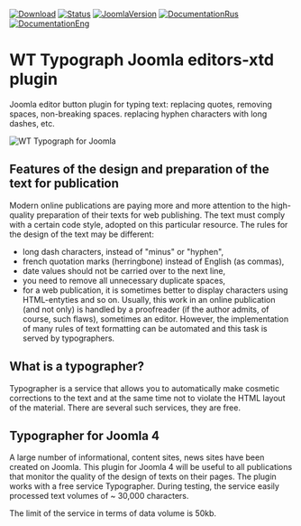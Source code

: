 [![Download](https://img.shields.io/github/release/sergeytolkachyov/WT-Typograph-joomla-editors-xtd-plugin.svg?label=download)](https://web-tolk.ru/en/get.html?element=wttypograph)
[![Status](https://img.shields.io/badge/Status-stable-green.svg)]() [![JoomlaVersion](https://img.shields.io/badge/Joomla-4.0-orange.svg)]() [![DocumentationRus](https://img.shields.io/badge/Documentation-rus-blue.svg)](https://web-tolk.ru/dev/joomla-plugins/wt-typograph.html?utm_source=github) [![DocumentationEng](https://img.shields.io/badge/Documentation-eng-blueviolet.svg)](https://web-tolk.ru/en/dev/joomla-plugins/wt-typograph.html?utm_source=github)

# WT Typograph Joomla editors-xtd plugin
Joomla editor button plugin for typing text: replacing quotes, removing spaces, non-breaking spaces. replacing hyphen characters with long dashes, etc.

![WT Typograph for Joomla](https://user-images.githubusercontent.com/6236403/230658842-9b2e44d6-d8d6-40e4-8fd0-db24eecc7e90.jpg)

## Features of the design and preparation of the text for publication
Modern online publications are paying more and more attention to the high-quality preparation of their texts for web publishing. The text must comply with a certain code style, adopted on this particular resource. The rules for the design of the text may be different:
- long dash characters, instead of "minus" or "hyphen",
- french quotation marks (herringbone) instead of English (as commas),
- date values should not be carried over to the next line,
- you need to remove all unnecessary duplicate spaces,
- for a web publication, it is sometimes better to display characters using HTML-entyties
and so on. Usually, this work in an online publication (and not only) is handled by a proofreader (if the author admits, of course, such flaws), sometimes an editor. However, the implementation of many rules of text formatting can be automated and this task is served by typographers.

## What is a typographer?
Typographer is a service that allows you to automatically make cosmetic corrections to the text and at the same time not to violate the HTML layout of the material. There are several such services, they are free.

## Typographer for Joomla 4
A large number of informational, content sites, news sites have been created on Joomla. This plugin for Joomla 4 will be useful to all publications that monitor the quality of the design of texts on their pages. The plugin works with a free service  Typographer. During testing, the service easily processed text volumes of ~ 30,000 characters.

The limit of the service in terms of data volume is 50kb.

